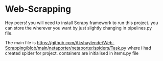 # Web-Scrapping

Hey peers! you will need to install Scrapy framework to run this project. you can store the wherever you want by just slightly changing in pipelines.py file.

The main file is https://github.com/Akshaylende/Web-Scrapping/blob/main/netaporter/netaporter/spiders/Task.py where i had created spider for project.
containers are initialised in items.py file


